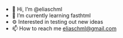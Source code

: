 - 👋 Hi, I’m @eliaschml
- 👀 I’m currently learning fasthtml
- ⚙️ Interested in testing out new ideas
- 📫 How to reach me eliaschml@gmail.com

<!---
eliaschml/eliaschml is a ✨ special ✨ repository because its `README.md` (this file) appears on your GitHub profile.
You can click the Preview link to take a look at your changes.
--->
